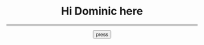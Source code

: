 <!doctype html>
<html>
  <head>
    <title>
      Rony Dominic
    </title>
  </head>
  <body>
  <h1><center>
    Hi Dominic here
    </center>
  </h1>
  <hr>
  <center>
    <button> 
      press
    </button>
  </center>
  
    
  </body>
</html>
